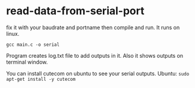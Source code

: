 # read-data-from-serial-port
fix it with your baudrate and portname then compile and run. It runs on linux.

`gcc main.c -o serial` 
 
Program creates log.txt file to add outputs in it. Also it shows outputs on terminal window.

You can install cutecom on ubuntu to see your serial outputs.
Ubuntu: `sudo apt-get install -y cutecom`

